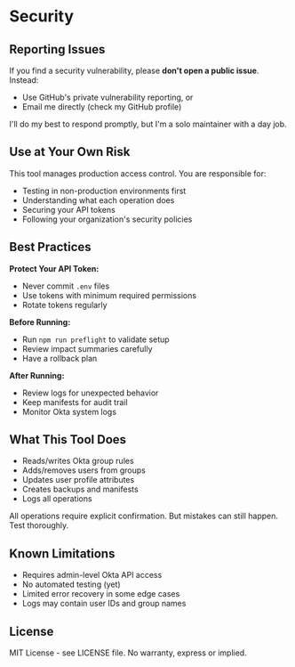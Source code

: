 # Security

## Reporting Issues

If you find a security vulnerability, please **don't open a public issue**. Instead:
- Use GitHub's private vulnerability reporting, or
- Email me directly (check my GitHub profile)

I'll do my best to respond promptly, but I'm a solo maintainer with a day job.

## Use at Your Own Risk

This tool manages production access control. You are responsible for:
- Testing in non-production environments first
- Understanding what each operation does
- Securing your API tokens
- Following your organization's security policies

## Best Practices

**Protect Your API Token:**
- Never commit `.env` files
- Use tokens with minimum required permissions
- Rotate tokens regularly

**Before Running:**
- Run `npm run preflight` to validate setup
- Review impact summaries carefully
- Have a rollback plan

**After Running:**
- Review logs for unexpected behavior
- Keep manifests for audit trail
- Monitor Okta system logs

## What This Tool Does

- Reads/writes Okta group rules
- Adds/removes users from groups
- Updates user profile attributes
- Creates backups and manifests
- Logs all operations

All operations require explicit confirmation. But mistakes can still happen. Test thoroughly.

## Known Limitations

- Requires admin-level Okta API access
- No automated testing (yet)
- Limited error recovery in some edge cases
- Logs may contain user IDs and group names

## License

MIT License - see LICENSE file. No warranty, express or implied.

